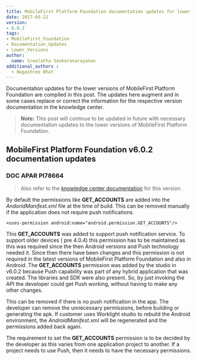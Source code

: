 ```yaml
---
title: MobileFirst Platform Foundation documentation updates for lower versions
date: 2017-03-22
version:
- 6.0.2
tags:
- MobileFirst_Foundation
- Documentation_Updates
- Lower_Versions
author:
  name: Sreelatha Sankaranarayanan
additional_authors :
  - Nagashree Bhat
---
```

Documentation updates for the lower versions of MobileFirst Platform Foundation are compiled in this post. The updates here augment and in some cases replace or correct the information for the respective version documentation in the knowledge center.

>**Note:** This post will continue to be updated in future with necessary documentation updates to the lower versions of MobileFirst Platform Foundation.

## MobileFirst Platform Foundation v6.0.2 documentation updates

### DOC APAR PI78664
>Also refer to the [knowledge center documentation](https://www.ibm.com/support/knowledgecenter/SSZH4A_6.0.0/wl_welcome.html) for this version.

By default the permissions like **GET_ACCOUNTS** are added into the *AndoridManifest.xml* file at the time of build.
This can be removed manually if the application does not require push notifications.

```<uses-permission android:name="android.permission.GET_ACCOUNTS"/>```

This **GET_ACCOUNTS** was added to support push notification service. To support older devices ( pre 4.0.4) this permission has to be maintained as this was required since the then Android versions and Push technology needed it. Since then there have been changes and this permission is not required in the latest versions of MobileFirst Platform Foundation and also in Android.
The **GET_ACCOUNTS** permission was added by the studio in v6.0.2 because Push capability was part of any hybrid application that was created. The libraries and SDK were also present. So, by just invoking the API the developer could get Push working, without having to make any other changes.

This can be removed if there is no push notification in the app.
The developer can remove the unnecessary permissions, before building or generating the apk. If customer uses Worklight studio to rebuild the Android environment, the *AndroidManifest.xml* will be regenerated and the permissions added back again.

The requirement to set the **GET_ACCOUNTS** permission is to be decided by the developer as this varies from one application project to another. If a project needs
to use Push, then it needs to have the necessary permissions.
